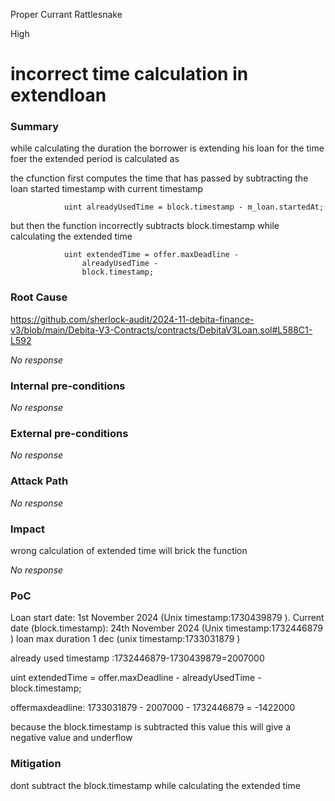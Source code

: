 Proper Currant Rattlesnake

High

# incorrect time calculation in extendloan

### Summary

while calculating the duration the borrower is extending his loan for the time foer the extended period is calculated as

the cfunction first computes the time that has passed by subtracting the loan started timestamp with current timestamp

                uint alreadyUsedTime = block.timestamp - m_loan.startedAt;

but then the function incorrectly subtracts block.timestamp while calculating the extended time

                uint extendedTime = offer.maxDeadline -
                    alreadyUsedTime -
                    block.timestamp;



### Root Cause

https://github.com/sherlock-audit/2024-11-debita-finance-v3/blob/main/Debita-V3-Contracts/contracts/DebitaV3Loan.sol#L588C1-L592

_No response_

### Internal pre-conditions

_No response_

### External pre-conditions

_No response_

### Attack Path

_No response_

### Impact

wrong calculation of extended time will brick the function

_No response_

### PoC

Loan start date: 1st November 2024 (Unix timestamp:1730439879 ).
Current date (block.timestamp): 24th November 2024 (Unix timestamp:1732446879 )
loan max duration 1 dec (unix timestamp:1733031879 )

already used timestamp :1732446879-1730439879=2007000

   uint extendedTime = offer.maxDeadline -
                    alreadyUsedTime -
                    block.timestamp;

offermaxdeadline: 1733031879 - 2007000 - 1732446879 = -1422000

because the block.timestamp is subtracted this value this will give a negative value and underflow




### Mitigation

dont subtract the block.timestamp while calculating the extended time